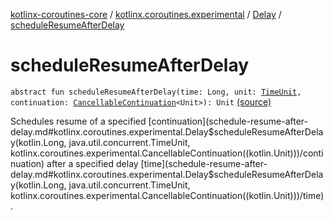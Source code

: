 [kotlinx-coroutines-core](../../index.md) / [kotlinx.coroutines.experimental](../index.md) / [Delay](index.md) / [scheduleResumeAfterDelay](.)

# scheduleResumeAfterDelay

`abstract fun scheduleResumeAfterDelay(time: Long, unit: `[`TimeUnit`](http://docs.oracle.com/javase/6/docs/api/java/util/concurrent/TimeUnit.html)`, continuation: `[`CancellableContinuation`](../-cancellable-continuation/index.md)`<Unit>): Unit` [(source)](http://github.com/kotlin/kotlinx.coroutines/tree/master/kotlinx-coroutines-core/src/main/kotlin/kotlinx/coroutines/experimental/Delay.kt#L42)

Schedules resume of a specified [continuation](schedule-resume-after-delay.md#kotlinx.coroutines.experimental.Delay$scheduleResumeAfterDelay(kotlin.Long, java.util.concurrent.TimeUnit, kotlinx.coroutines.experimental.CancellableContinuation((kotlin.Unit)))/continuation) after a specified delay [time](schedule-resume-after-delay.md#kotlinx.coroutines.experimental.Delay$scheduleResumeAfterDelay(kotlin.Long, java.util.concurrent.TimeUnit, kotlinx.coroutines.experimental.CancellableContinuation((kotlin.Unit)))/time).

